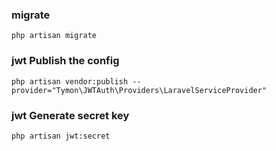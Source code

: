 ### migrate
```
php artisan migrate
```

### jwt Publish the config
```
php artisan vendor:publish --provider="Tymon\JWTAuth\Providers\LaravelServiceProvider"
```

### jwt Generate secret key
```
php artisan jwt:secret
```
